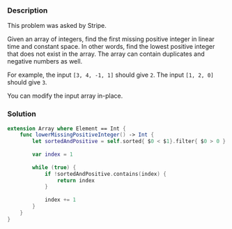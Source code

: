 ### Description

This problem was asked by Stripe.

Given an array of integers, find the first missing positive integer in linear time and constant space. In other words, find the lowest positive integer that does not exist in the array. The array can contain duplicates and negative numbers as well.

For example, the input `[3, 4, -1, 1]` should give `2`. The input `[1, 2, 0]` should give `3`.

You can modify the input array in-place.

### Solution

```swift
extension Array where Element == Int {
    func lowerMissingPositiveInteger() -> Int {
        let sortedAndPositive = self.sorted{ $0 < $1}.filter{ $0 > 0 }
        
        var index = 1
        
        while (true) {
            if !sortedAndPositive.contains(index) {
                return index
            }
            
            index += 1
        }
    }
}
```